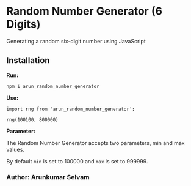 # Random Number Generator (6 Digits)

Generating a random six-digit number using JavaScript

## Installation

__Run:__ 

`npm i arun_random_number_generator`

__Use:__
```
import rng from 'arun_random_number_generator';

rng(100100, 800000)

```
__Parameter:__

The Random Number Generator accepts two parameters, min and max values.

By default `min` is set to 100000 and `max` is set to 999999.


### Author: Arunkumar Selvam
